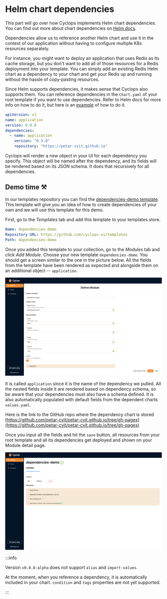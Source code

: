 # Helm chart dependencies

This part will go over how Cyclops implements Helm chart dependencies. You can find out more about chart dependencies on [Helm docs](https://helm.sh/docs/helm/helm_dependency/).

Dependencies allow us to reference another Helm chart and use it in the context of our application without having to configure multiple K8s resources separately.

For instance, you might want to deploy an application that uses Redis as its cache storage, but you don't want to add all of those resources for a Redis deployment into your template. You can simply add an existing Redis Helm chart as a dependency to your chart and get your Redis up and running without the hassle of copy-pasting resources.

Since Helm supports dependencies, it makes sense that Cyclops also supports them. You can reference dependencies in the `Chart.yaml` of your root template if you want to use dependencies. Refer to Helm docs for more info on how to do it, but here is an [example](https://github.com/cyclops-ui/templates/blob/main/dependencies-demo/Chart.yaml) of how to do it.

```yaml
apiVersion: v1
name: application
version: 0.0.0
dependencies:
  - name: application
    version: "0.3.0"
    repository: "https://petar-cvit.github.io"
```

Cyclops will render a new object in your UI for each dependency you specify. This object will be named after the dependency, and its fields will be rendered based on its JSON schema. It does that recursively for all dependencies.

## Demo time ⚒️

In our templates repository you can find the [dependencies-demo template](https://github.com/cyclops-ui/templates/tree/main/dependencies-demo). This template will give you an idea of how to create dependencies of your own and we will use this template for this demo.

First, go to the _Templates_ tab and add this template to your templates store.

```yaml
Name: dependencies-demo
Repository URL: https://github.com/cyclops-ui/templates
Path: dependencies-demo
```

Once you added this template to your collection, go to the _Modules_ tab and click _Add Module_. Choose your new template `dependencies-demo`. You should get a screen similar to the one in the picture below. All the fields from the template have been rendered as expected and alongside them on an additional object -- `application`.

![Dependencies rendering](../../static/img/templates/dependencies/dependencies-form.png)

It is called `application` since it is the name of the dependency we pulled. All the nested fields inside it are rendered based on dependency schema, so be aware that your dependencies must also have a schema defined. It is also automatically populated with default fields from the dependent charts `values.yaml`.

Here is the link to the GitHub repo where the dependency chart is stored [https://github.com/petar-cvit/petar-cvit.github.io/tree/gh-pages](https://github.com/petar-cvit/petar-cvit.github.io/tree/gh-pages)

Once you input all the fields and hit the `save` button, all resources from your root template and all its dependencies get deployed and shown on your Module detail page.

![Dependencies Module Overview](../../static/img/templates/dependencies/dependencies-resources.png)

:::info

Version `v0.0.8-alpha` does not support `alias` and `import-values`.

At the moment, when you reference a dependency, it is automatically included in your chart. `condition` and `tags` properties are not yet supported.

:::
